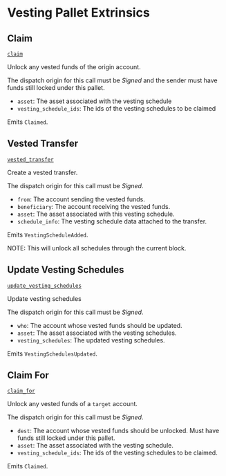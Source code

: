 <!-- AUTOMATICALLY GENERATED -->
<!-- Generated at 2022-09-05T18:35:35.08578Z -->

# Vesting Pallet Extrinsics

## Claim

[`claim`](https://dali.devnets.composablefinance.ninja/doc/pallet_vesting/pallet/enum.Call.html#variant.claim)

Unlock any vested funds of the origin account.

The dispatch origin for this call must be *Signed* and the sender must have funds still
locked under this pallet.

* `asset`: The asset associated with the vesting schedule
* `vesting_schedule_ids`: The ids of the vesting schedules to be claimed

Emits `Claimed`.

## Vested Transfer

[`vested_transfer`](https://dali.devnets.composablefinance.ninja/doc/pallet_vesting/pallet/enum.Call.html#variant.vested_transfer)

Create a vested transfer.

The dispatch origin for this call must be *Signed*.

* `from`: The account sending the vested funds.
* `beneficiary`: The account receiving the vested funds.
* `asset`: The asset associated with this vesting schedule.
* `schedule_info`: The vesting schedule data attached to the transfer.

Emits `VestingScheduleAdded`.

NOTE: This will unlock all schedules through the current block.

## Update Vesting Schedules

[`update_vesting_schedules`](https://dali.devnets.composablefinance.ninja/doc/pallet_vesting/pallet/enum.Call.html#variant.update_vesting_schedules)

Update vesting schedules

The dispatch origin for this call must be *Signed*.

* `who`: The account whose vested funds should be updated.
* `asset`: The asset associated with the vesting schedules.
* `vesting_schedules`: The updated vesting schedules.

Emits `VestingSchedulesUpdated`.

## Claim For

[`claim_for`](https://dali.devnets.composablefinance.ninja/doc/pallet_vesting/pallet/enum.Call.html#variant.claim_for)

Unlock any vested funds of a `target` account.

The dispatch origin for this call must be *Signed*.

* `dest`: The account whose vested funds should be unlocked. Must have funds still
  locked under this pallet.
* `asset`: The asset associated with the vesting schedule.
* `vesting_schedule_ids`: The ids of the vesting schedules to be claimed.

Emits `Claimed`.
